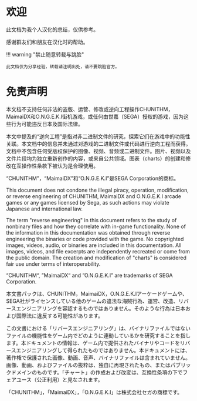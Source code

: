 # 欢迎

此文档为我个人汉化的总结，仅供参考。

感谢群友们和朋友在汉化时的帮助。

!!! warning "禁止随意转载与跳脸"

    此文档仅为分享经验，转载请注明出处，请不要跳脸官方。

# 免责声明

本文档不支持任何非法的盗版、运营、修改或逆向工程操作CHUNITHM，MaimaiDX和O.N.G.E.K.I街机游戏，或任何由世嘉（SEGA）授权的游戏，因为这些行为可能违反日本及国际法律。

本文中提及的“逆向工程”是指对非二进制文件的研究，探索它们在游戏中的功能性关联。本文档中的信息并未通过对游戏的二进制文件或代码进行逆向工程而获得。文档中不包含任何受版权保护的图像、视频、音频或二进制文件。图片、视频以及文件片段均为独立重新创作的内容，或来自公共领域。图表（charts）的创建和修改在互操作性条款下被认为是合理使用。

“CHUNITHM”，“MaimaiDX”和“O.N.G.E.K.I”是SEGA Corporation的商标。


This document does not condone the illegal piracy, operation, modification, or reverse engineering of CHUNITHM, MaimaiDX and O.N.G.E.K.I arcade games or any games licensed by Sega, as such actions may violate Japanese and international law.

The term "reverse engineering" in this document refers to the study of nonbinary files and how they correlate with in-game functionality. None of the information in this documentation was obtained through reverse engineering the binaries or code provided with the game. No copyrighted images, videos, audio, or binaries are included in this documentation. All images, videos, and file excerpts are independently recreated or come from the public domain. The creation and modification of "charts" is considered fair use under terms of interoperability.

“CHUNITHM“, ”MaimaiDX“ and ”O.N.G.E.K.I” are  trademarks of SEGA Corporation.



本文書パックは、CHUNITHM，MaimaiDX，O.N.G.E.K.Iアーケードゲームや、SEGA社がライセンスしている他のゲームの違法な海賊行為、運営、改造、リバースエンジニアリングを容認するものではありません。そのような行為は日本および国際法に違反する可能性があります。

この文書における「リバースエンジニアリング」は、バイナリファイルではないファイルの機能性をゲーム内でどのように連動しているかを研究することを指します。本ドキュメントの情報は、ゲーム内で提供されたバイナリやコードをリバースエンジニアリングして得られたものではありません。本ドキュメントには、著作権で保護された画像、動画、音声、バイナリファイルは含まれていません。画像、動画、およびファイルの抜粋は、独自に再現されたもの、またはパブリックドメインのものです。「チャート」の作成および改変は、互換性条項の下でフェアユース（公正利用）と見なされます。

「CHUNITHM」，「MaimaiDX」，「O.N.G.E.K.I」は株式会社セガの商標です。
